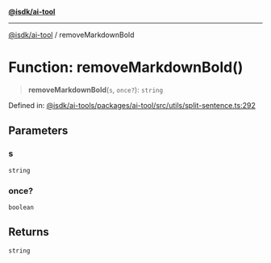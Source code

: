 [**@isdk/ai-tool**](../README.md)

***

[@isdk/ai-tool](../globals.md) / removeMarkdownBold

# Function: removeMarkdownBold()

> **removeMarkdownBold**(`s`, `once?`): `string`

Defined in: [@isdk/ai-tools/packages/ai-tool/src/utils/split-sentence.ts:292](https://github.com/isdk/ai-tool.js/blob/fb1809b53cc75a30928176c26910792b6b8a96e1/src/utils/split-sentence.ts#L292)

## Parameters

### s

`string`

### once?

`boolean`

## Returns

`string`
